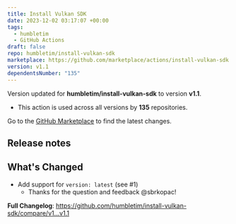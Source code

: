 ```yaml
---
title: Install Vulkan SDK
date: 2023-12-02 03:17:07 +00:00
tags:
  - humbletim
  - GitHub Actions
draft: false
repo: humbletim/install-vulkan-sdk
marketplace: https://github.com/marketplace/actions/install-vulkan-sdk
version: v1.1
dependentsNumber: "135"
---
```



Version updated for **humbletim/install-vulkan-sdk** to version **v1.1**.
- This action is used across all versions by **135** repositories.

Go to the [GitHub Marketplace](https://github.com/marketplace/actions/install-vulkan-sdk) to find the latest changes.

## Release notes

## What's Changed
* Add support for `version: latest` (see #1)
  - Thanks for the question and feedback @sbrkopac!

**Full Changelog**: https://github.com/humbletim/install-vulkan-sdk/compare/v1...v1.1
